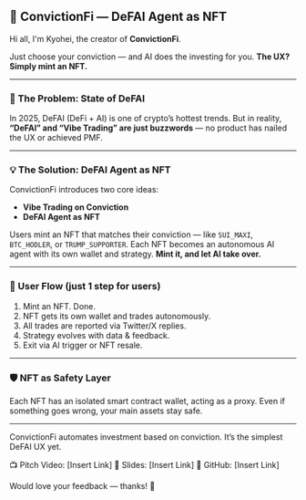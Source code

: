 ## :brain: ConvictionFi — DeFAI Agent as NFT

Hi all, I'm Kyohei, the creator of **ConvictionFi**.

Just choose your conviction — and AI does the investing for you.
**The UX? Simply mint an NFT.**

---

### :rotating_light: The Problem: State of DeFAI

In 2025, DeFAI (DeFi + AI) is one of crypto’s hottest trends.
But in reality, **“DeFAI” and “Vibe Trading” are just buzzwords** — no product has nailed the UX or achieved PMF.

---

### :bulb: The Solution: DeFAI Agent as NFT

ConvictionFi introduces two core ideas:

- **Vibe Trading on Conviction**
- **DeFAI Agent as NFT**

Users mint an NFT that matches their conviction — like `SUI_MAXI`, `BTC_HODLER`, or `TRUMP_SUPPORTER`.
Each NFT becomes an autonomous AI agent with its own wallet and strategy.
**Mint it, and let AI take over.**

---

### :compass: User Flow (just 1 step for users)

1. Mint an NFT. Done.
2. NFT gets its own wallet and trades autonomously.
3. All trades are reported via Twitter/X replies.
4. Strategy evolves with data & feedback.
5. Exit via AI trigger or NFT resale.

---

### :shield: NFT as Safety Layer

Each NFT has an isolated smart contract wallet, acting as a proxy.
Even if something goes wrong, your main assets stay safe.

---

ConvictionFi automates investment based on conviction.
It’s the simplest DeFAI UX yet.

:tv: Pitch Video: \[Insert Link]
:page_facing_up: Slides: \[Insert Link]
:test_tube: GitHub: \[Insert Link]

Would love your feedback — thanks! :raised_hands:
